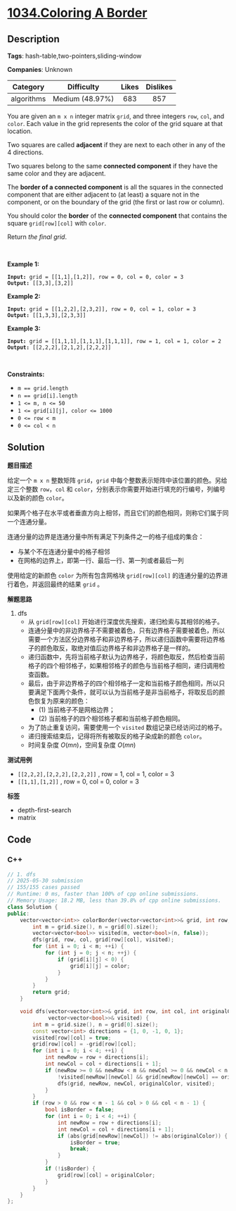 # [1034.Coloring A Border](https://leetcode.com/problems/coloring-a-border/description/)

## Description

**Tags**: hash-table,two-pointers,sliding-window

**Companies**: Unknown

|  Category  |   Difficulty    | Likes | Dislikes |
| :--------: | :-------------: | :---: | :------: |
| algorithms | Medium (48.97%) |  683  |   857    |

<p>You are given an <code>m x n</code> integer matrix <code>grid</code>, and three integers <code>row</code>, <code>col</code>, and <code>color</code>. Each value in the grid represents the color of the grid square at that location.</p>
<p>Two squares are called <strong>adjacent</strong> if they are next to each other in any of the 4 directions.</p>
<p>Two squares belong to the same <strong>connected component</strong> if they have the same color and they are adjacent.</p>
<p>The <strong>border of a connected component</strong> is all the squares in the connected component that are either adjacent to (at least) a square not in the component, or on the boundary of the grid (the first or last row or column).</p>
<p>You should color the <strong>border</strong> of the <strong>connected component</strong> that contains the square <code>grid[row][col]</code> with <code>color</code>.</p>
<p>Return <em>the final grid</em>.</p>
<p>&nbsp;</p>
<p><strong class="example">Example 1:</strong></p>
<pre><code><strong>Input:</strong> grid = [[1,1],[1,2]], row = 0, col = 0, color = 3
<strong>Output:</strong> [[3,3],[3,2]]</code></pre><p><strong class="example">Example 2:</strong></p>
<pre><code><strong>Input:</strong> grid = [[1,2,2],[2,3,2]], row = 0, col = 1, color = 3
<strong>Output:</strong> [[1,3,3],[2,3,3]]</code></pre><p><strong class="example">Example 3:</strong></p>
<pre><code><strong>Input:</strong> grid = [[1,1,1],[1,1,1],[1,1,1]], row = 1, col = 1, color = 2
<strong>Output:</strong> [[2,2,2],[2,1,2],[2,2,2]]</code></pre>
<p>&nbsp;</p>
<p><strong>Constraints:</strong></p>
<ul>
  <li><code>m == grid.length</code></li>
  <li><code>n == grid[i].length</code></li>
  <li><code>1 &lt;= m, n &lt;= 50</code></li>
  <li><code>1 &lt;= grid[i][j], color &lt;= 1000</code></li>
  <li><code>0 &lt;= row &lt; m</code></li>
  <li><code>0 &lt;= col &lt; n</code></li>
</ul>

## Solution

**题目描述**

给定一个 `m x n` 整数矩阵 `grid`，`grid` 中每个整数表示矩阵中该位置的颜色。另给定三个整数 `row`，`col` 和 `color`，分别表示你需要开始进行填充的行编号，列编号以及新的颜色 `color`。

如果两个格子在水平或者垂直方向上相邻，而且它们的颜色相同，则称它们属于同一个连通分量。

连通分量的边界是连通分量中所有满足下列条件之一的格子组成的集合：

- 与某个不在连通分量中的格子相邻
- 在网格的边界上，即第一行、最后一行、第一列或者最后一列

使用给定的新颜色 `color` 为所有包含网格块 `grid[row][col]` 的连通分量的边界进行着色，并返回最终的结果 `grid` 。

**解题思路**

1. dfs
   - 从 `grid[row][col]` 开始进行深度优先搜索，递归检索与其相邻的格子。
   - 连通分量中的非边界格子不需要被着色，只有边界格子需要被着色，所以需要一个方法区分边界格子和非边界格子，所以递归函数中需要将边界格子的颜色取反，取绝对值后边界格子和非边界格子是一样的。
   - 递归函数中，先将当前格子默认为边界格子，将颜色取反，然后检查当前格子的四个相邻格子，如果相邻格子的颜色与当前格子相同，递归调用检查函数。
   - 最后，由于非边界格子的四个相邻格子一定和当前格子颜色相同，所以只要满足下面两个条件，就可以认为当前格子是非当前格子，将取反后的颜色恢复为原来的颜色：
     - (1) 当前格子不是网格边界；
     - (2) 当前格子的四个相邻格子都和当前格子颜色相同。
   - 为了防止重复访问，需要使用一个 `visited` 数组记录已经访问过的格子。
   - 递归搜索结束后，记得将所有被取反的格子染成新的颜色 `color`。
   - 时间复杂度 $O(mn)$，空间复杂度 $O(mn)$

**测试用例**

- `[[2,2,2],[2,2,2],[2,2,2]]` , row = 1, col = 1, color = 3
- `[[1,1],[1,2]]` , row = 0, col = 0, color = 3

**标签**

- depth-first-search
- matrix

<!-- code start -->
## Code

### C++

```cpp
// 1. dfs
// 2025-05-30 submission
// 155/155 cases passed
// Runtime: 0 ms, faster than 100% of cpp online submissions.
// Memory Usage: 18.2 MB, less than 39.8% of cpp online submissions.
class Solution {
public:
    vector<vector<int>> colorBorder(vector<vector<int>>& grid, int row, int col, int color) {
        int m = grid.size(), n = grid[0].size();
        vector<vector<bool>> visited(m, vector<bool>(n, false));
        dfs(grid, row, col, grid[row][col], visited);
        for (int i = 0; i < m; ++i) {
            for (int j = 0; j < n; ++j) {
                if (grid[i][j] < 0) {
                    grid[i][j] = color;
                }
            }
        }
        return grid;
    }

    void dfs(vector<vector<int>>& grid, int row, int col, int originalColor,
             vector<vector<bool>>& visited) {
        int m = grid.size(), n = grid[0].size();
        const vector<int> directions = {1, 0, -1, 0, 1};
        visited[row][col] = true;
        grid[row][col] = -grid[row][col];
        for (int i = 0; i < 4; ++i) {
            int newRow = row + directions[i];
            int newCol = col + directions[i + 1];
            if (newRow >= 0 && newRow < m && newCol >= 0 && newCol < n &&
                !visited[newRow][newCol] && grid[newRow][newCol] == originalColor) {
                dfs(grid, newRow, newCol, originalColor, visited);
            }
        }
        if (row > 0 && row < m - 1 && col > 0 && col < n - 1) {
            bool isBorder = false;
            for (int i = 0; i < 4; ++i) {
                int newRow = row + directions[i];
                int newCol = col + directions[i + 1];
                if (abs(grid[newRow][newCol]) != abs(originalColor)) {
                    isBorder = true;
                    break;
                }
            }
            if (!isBorder) {
                grid[row][col] = originalColor;
            }
        }
    }
};
```

<!-- code end -->
